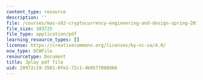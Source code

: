 ```yaml
---
content_type: resource
description: ''
file: /courses/mas-s62-cryptocurrency-engineering-and-design-spring-2018/28972c1935810fe272c14b0577008db6_7o5shPC0R2k.pdf
file_size: 103725
file_type: application/pdf
learning_resource_types: []
license: https://creativecommons.org/licenses/by-nc-sa/4.0/
ocw_type: OCWFile
resourcetype: Document
title: 3play pdf file
uid: 28972c19-3581-0fe2-72c1-4b0577008db6
---
```

